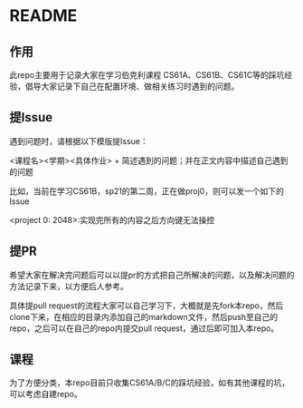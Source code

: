 # README

## 作用

此repo主要用于记录大家在学习伯克利课程 CS61A、CS61B、CS61C等的踩坑经验，倡导大家记录下自己在配置环境、做相关练习时遇到的问题。

## 提Issue

遇到问题时，请根据以下模版提Issue：

<课程名><学期><具体作业> + 简述遇到的问题；并在正文内容中描述自己遇到的问题

比如，当前在学习CS61B，sp21的第二周，正在做proj0，则可以发一个如下的Issue

<CS61B><sp21><project 0: 2048>:实现完所有的内容之后方向键无法操控

## 提PR

希望大家在解决完问题后可以以提pr的方式把自己所解决的问题，以及解决问题的方法记录下来，以方便后人参考。

具体提pull request的流程大家可以自己学习下，大概就是先fork本repo，然后clone下来，在相应的目录内添加自己的markdown文件，然后push至自己的repo，之后可以在自己的repo内提交pull request，通过后即可加入本repo。

## 课程

为了方便分类，本repo目前只收集CS61A/B/C的踩坑经验，如有其他课程的坑，可以考虑自建repo。